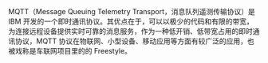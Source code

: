 MQTT（Message Queuing Telemetry Transport，消息队列遥测传输协议）是 IBM 开发的一个即时通讯协议。其优点在于，可以以极少的代码和有限的带宽，为连接远程设备提供实时可靠的消息服务，作为一种低开销、低带宽占用的即时通讯协议，MQTT 协议在物联网、小型设备、移动应用等方面有较广泛的应用，也被戏称是车联网项目里的的 Freestyle。